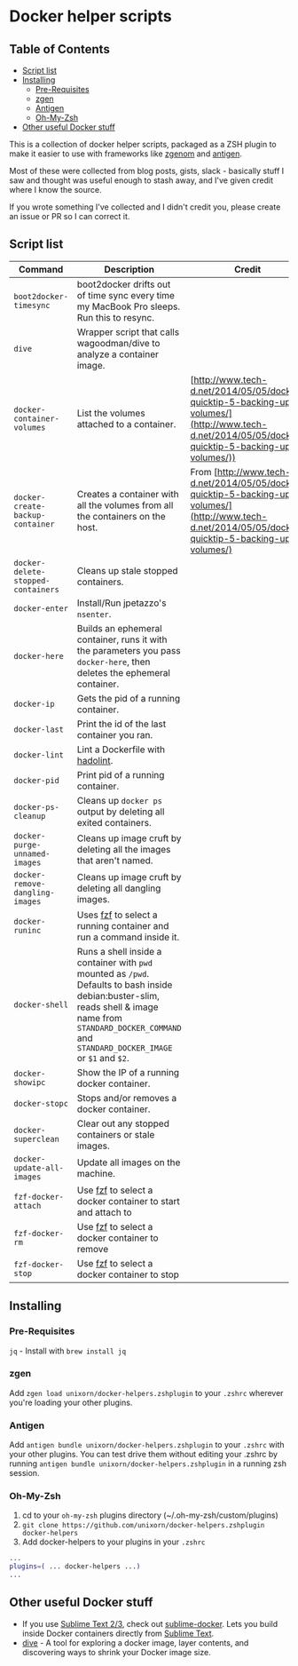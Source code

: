 # Docker helper scripts

<!-- START doctoc generated TOC please keep comment here to allow auto update -->
<!-- DON'T EDIT THIS SECTION, INSTEAD RE-RUN doctoc TO UPDATE -->
## Table of Contents

- [Script list](#script-list)
- [Installing](#installing)
  - [Pre-Requisites](#pre-requisites)
  - [zgen](#zgen)
  - [Antigen](#antigen)
  - [Oh-My-Zsh](#oh-my-zsh)
- [Other useful Docker stuff](#other-useful-docker-stuff)

<!-- END doctoc generated TOC please keep comment here to allow auto update -->

This is a collection of docker helper scripts, packaged as a ZSH plugin to make it easier to use with frameworks like [zgenom](https://github.com/jandamm/zgenom) and [antigen](https://github.com/zsh-users/antigen).

Most of these were collected from blog posts, gists, slack - basically stuff I saw and thought was useful enough to stash away, and I've given credit where I know the source.

If you wrote something I've collected and I didn't credit you, please create an issue or PR so I can correct it.

## Script list

Command | Description | Credit
------- | ----------- | ------
| `boot2docker-timesync` | boot2docker drifts out of time sync every time my MacBook Pro sleeps. Run this to resync. |
| `dive` | Wrapper script that calls wagoodman/dive to analyze a container image. |
| `docker-container-volumes` | List the volumes attached to a container. | [http://www.tech-d.net/2014/05/05/docker-quicktip-5-backing-up-volumes/](http://www.tech-d.net/2014/05/05/docker-quicktip-5-backing-up-volumes/))
| `docker-create-backup-container` | Creates a container with all the volumes from all the containers on the host. | From [http://www.tech-d.net/2014/05/05/docker-quicktip-5-backing-up-volumes/](http://www.tech-d.net/2014/05/05/docker-quicktip-5-backing-up-volumes/)
| `docker-delete-stopped-containers` | Cleans up stale stopped containers. |
| `docker-enter` | Install/Run jpetazzo's `nsenter`. |
| `docker-here` | Builds an ephemeral container, runs it with the parameters you pass `docker-here`, then deletes the ephemeral container. |
| `docker-ip` | Gets the pid of a running container. |
| `docker-last` | Print the id of the last container you ran. |
| `docker-lint` | Lint a Dockerfile with [hadolint](https://github.com/hadolint/hadolint). |
| `docker-pid` | Print pid of a running container. |
| `docker-ps-cleanup` | Cleans up `docker ps` output by deleting all exited containers. |
| `docker-purge-unnamed-images` | Cleans up image cruft by deleting all the images that aren't named. |
| `docker-remove-dangling-images` | Cleans up image cruft by deleting all dangling images. |
| `docker-runinc` | Uses [fzf](https://github.com/junegunn/fzf) to select a running container and run a command inside it. |
| `docker-shell` | Runs a shell inside a container with `pwd` mounted as `/pwd`. Defaults to bash inside debian:buster-slim, reads shell & image name from `STANDARD_DOCKER_COMMAND` and `STANDARD_DOCKER_IMAGE` or `$1` and `$2`. |
| `docker-showipc` | Show the IP of a running docker container. |
| `docker-stopc` | Stops and/or removes a docker container. |
| `docker-superclean` | Clear out any stopped containers or stale images. |
| `docker-update-all-images` | Update all images on the machine. |
| `fzf-docker-attach` | Use [fzf](https://github.com/junegunn/fzf) to select a docker container to start and attach to |
| `fzf-docker-rm` | Use [fzf](https://github.com/junegunn/fzf) to select a docker container to remove |
| `fzf-docker-stop` | Use [fzf](https://github.com/junegunn/fzf) to select a docker container to stop |

## Installing

### Pre-Requisites

`jq` - Install with `brew install jq`

### zgen

Add `zgen load unixorn/docker-helpers.zshplugin` to your `.zshrc` wherever you're loading your other plugins.

### Antigen

Add `antigen bundle unixorn/docker-helpers.zshplugin` to your `.zshrc` with your other plugins. You can test drive them without editing your .zshrc by running `antigen bundle unixorn/docker-helpers.zshplugin` in a running zsh session.

### Oh-My-Zsh

1. cd to your `oh-my-zsh` plugins directory (~/.oh-my-zsh/custom/plugins)
2. `git clone https://github.com/unixorn/docker-helpers.zshplugin docker-helpers`
3. Add docker-helpers to your plugins in your `.zshrc`
```zsh
...
plugins=( ... docker-helpers ...)
...
```

## Other useful Docker stuff

* If you use [Sublime Text 2/3](http://sublimetext.com), check out [sublime-docker](https://github.com/dockerparis/sublime-docker). Lets you build inside Docker containers directly from [Sublime Text](http://sublimetext.com).
* [dive](https://github.com/wagoodman/dive) - A tool for exploring a docker image, layer contents, and discovering ways to shrink your Docker image size.
